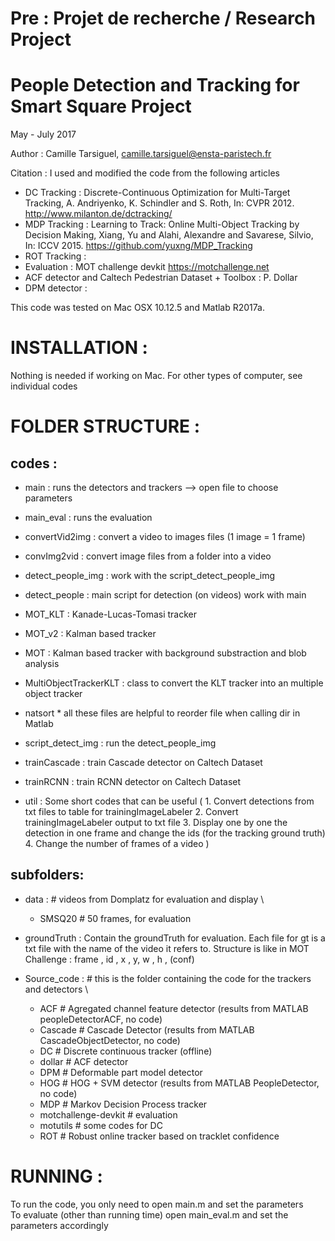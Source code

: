 # Pre : Projet de recherche / Research Project


People Detection and Tracking for Smart Square Project
======================================================

May - July 2017


Author : Camille Tarsiguel, camille.tarsiguel@ensta-paristech.fr

Citation : I used and modified the code from the following articles
- DC Tracking : Discrete-Continuous Optimization for Multi-Target Tracking, A. Andriyenko, K. Schindler and S. Roth, In: CVPR 2012. http://www.milanton.de/dctracking/
- MDP Tracking : Learning to Track: Online Multi-Object Tracking by Decision Making, Xiang, Yu and Alahi, Alexandre and Savarese, Silvio, In: ICCV 2015. https://github.com/yuxng/MDP_Tracking
- ROT Tracking :
- Evaluation : MOT challenge devkit https://motchallenge.net
- ACF detector and Caltech Pedestrian Dataset + Toolbox : P. Dollar
- DPM detector :

This code was tested on Mac OSX 10.12.5 and Matlab R2017a.

INSTALLATION : 
==============

Nothing is needed if working on Mac.
For other types of computer, see individual codes

FOLDER STRUCTURE : 
==================

codes :
--------

- main : runs the detectors and trackers —> open file to choose parameters
- main_eval : runs the evaluation

- convertVid2img : convert a video to images files (1 image = 1 frame)
- convImg2vid : convert image files from a folder into a video
- detect_people_img : work with the script_detect_people_img
- detect_people : main script for detection (on videos) work with main
- MOT_KLT :  Kanade-Lucas-Tomasi tracker
- MOT_v2 : Kalman based tracker
- MOT : Kalman based tracker with background substraction and blob analysis
- MultiObjectTrackerKLT : class to convert the KLT tracker into an multiple object tracker
- natsort * all these files are helpful to reorder file when calling dir in Matlab
- script_detect_img : run the detect_people_img
- trainCascade : train Cascade detector on Caltech Dataset
- trainRCNN : train RCNN detector on Caltech Dataset
- util : Some short codes that can be useful ( 1. Convert detections from txt files to table for trainingImageLabeler	2. Convert trainingImageLabeler output to txt file	3. Display one by one the detection in one frame and change the ids (for the tracking ground truth)	4. Change the number of frames of a video )



subfolders:
-----------

- data : # videos from Domplatz for evaluation and display \
  - SMSQ20  # 50 frames, for evaluation

- groundTruth : Contain the groundTruth for evaluation. Each file for gt is a txt file with the name of the video it refers to. Structure is like in MOT Challenge : frame , id , x , y, w , h , (conf)

- Source_code : # this is the folder containing the code for the trackers and detectors \
  - ACF # Agregated channel feature detector (results from MATLAB peopleDetectorACF, no code)
  - Cascade # Cascade Detector (results from MATLAB CascadeObjectDetector, no code)
  - DC # Discrete continuous tracker (offline)
  - dollar # ACF detector
  - DPM # Deformable part model detector
  - HOG # HOG + SVM detector (results from MATLAB PeopleDetector, no code)
  - MDP # Markov Decision Process tracker
  - motchallenge-devkit # evaluation
  - motutils # some codes for DC
  - ROT # Robust online tracker based on tracklet confidence


RUNNING :
=========

To run the code, you only need to open main.m and set the parameters  \
To evaluate (other than running time) open main_eval.m and set the parameters accordingly
